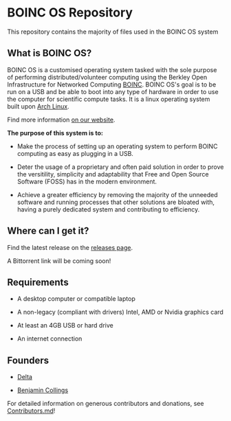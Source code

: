 # BOINC OS Repository

This repository contains the majority of files used in the BOINC OS system

## What is BOINC OS?

BOINC OS is a customised operating system tasked with the sole purpose of performing distributed/volunteer computing using the Berkley Open Infrastructure for Networked Computing [BOINC](https://boinc.berkeley.edu). BOINC OS's goal is to be run on a USB and be able to boot into any type of hardware in order to use the computer for scientific compute tasks. It is a linux operating system built upon [Arch Linux](https://www.archlinux.org).

Find more information [on our website](https://delta1512.github.io/BOINCOS/).

**The purpose of this system is to:**

- Make the process of setting up an operating system to perform BOINC computing as easy as plugging in a USB.

- Deter the usage of a proprietary and often paid solution in order to prove the versitility, simplicity and adaptability that Free and Open Source Software (FOSS) has in the modern environment.

- Achieve a greater efficiency by removing the majority of the unneeded software and running processes that other solutions are bloated with, having a purely dedicated system and contributing to efficiency.

## Where can I get it?

Find the latest release on the [releases page](https://github.com/delta1512/BOINCOS/releases).

A Bittorrent link will be coming soon!

## Requirements

- A desktop computer or compatible laptop 

- A non-legacy (compliant with drivers) Intel, AMD or Nvidia graphics card

- At least an 4GB USB or hard drive

- An internet connection

## Founders

- [Delta](https://github.com/delta1512)

- [Benjamin Collings](https://github.com/Aurailus)

For detailed information on generous contributors and donations, see [Contributors.md](./Contributors.md)!
